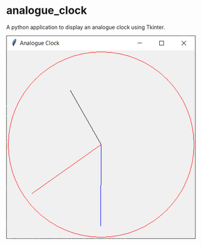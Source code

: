 # analogue_clock
A python application to display an analogue clock using Tkinter.

![analogue clock image](docs/images/analogue_clock.png)